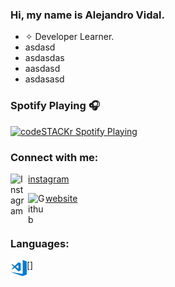 ### Hi, my name is Alejandro Vidal. 

- ✧ Developer Learner.
- asdasd
- asdasdas
- aasdasd
- asdasasd

### Spotify Playing 🎧

[<img src="https://now-playing-codestackr.vercel.app/api/spotify-playing" alt="codeSTACKr Spotify Playing" width="350" />](https://open.spotify.com/user/qy8stdgunwo3y2ho7s67evu8r)

### Connect with me:
<img align="left" alt="Instagram" width="28px" src="https://upload.wikimedia.org/wikipedia/commons/5/58/Instagram-Icon.png"/>[instagram]

<img align="left" alt="Github" width="28px" src="https://cdn.icon-icons.com/icons2/2351/PNG/512/logo_github_icon_143196.png" />[website]

<br>

### Languages:
[<img align="left" alt="Visual Studio Code" width="26px" src="https://raw.githubusercontent.com/github/explore/80688e429a7d4ef2fca1e82350fe8e3517d3494d/topics/visual-studio-code/visual-studio-code.png" />]

<br>
<br>


[instagram]: https://www.instagram.com/alejandrovipe/
[website]: https://vidalsito.github.io/ProjectVidal/

